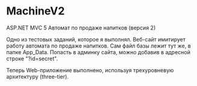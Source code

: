 # MachineV2
ASP.NET MVC 5 Автомат по продаже напитков (версия 2)

Одно из тестовых заданий, которое я выполнял. Веб-сайт имитирует работу автомата по продаже напитков. Сам файл базы лежит тут же, в папке App_Data. Попасть в админку сайта, можно добавив в адресной строке "?id=secret". 

Теперь Web-приложение выполнено, используя трехуровневую архитектуру (three-tier).
